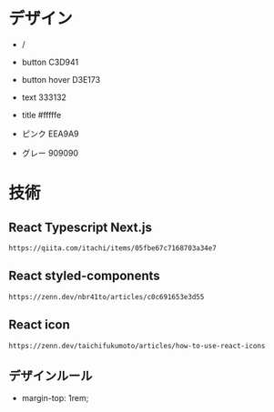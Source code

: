 # デザイン

- /
- button C3D941
- button hover D3E173
- text 333132

- title #fffffe
- ピンク EEA9A9
- グレー 909090

# 技術

## React Typescript Next.js

```
https://qiita.com/itachi/items/05fbe67c7168703a34e7
```

## React styled-components

```
https://zenn.dev/nbr41to/articles/c0c691653e3d55
```

## React icon

```
https://zenn.dev/taichifukumoto/articles/how-to-use-react-icons
```

## デザインルール

- margin-top: 1rem;
